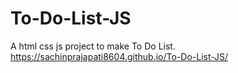 # To-Do-List-JS
A html css js project to make To Do List. 
https://sachinprajapati8604.github.io/To-Do-List-JS/
